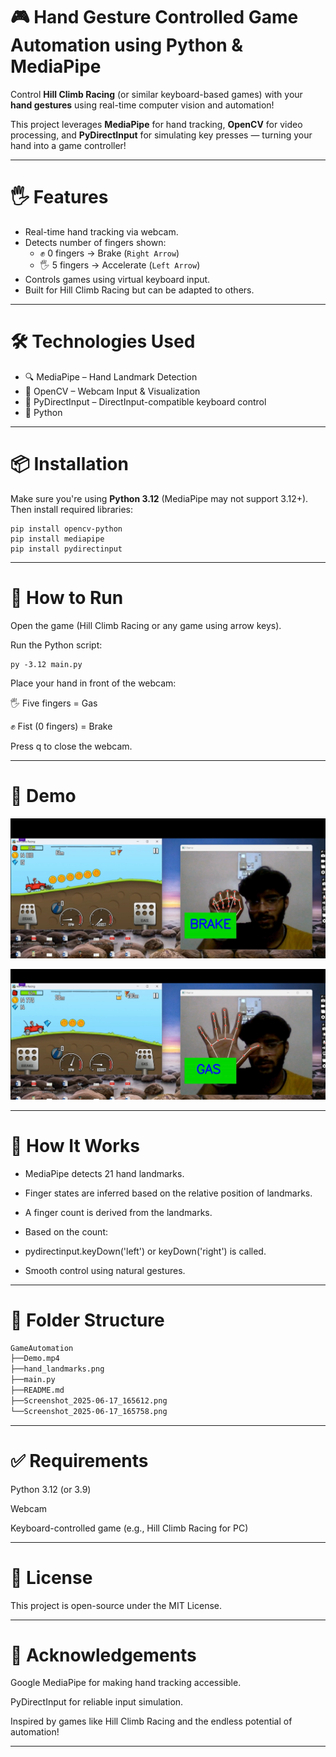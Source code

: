 # 🎮 Hand Gesture Controlled Game Automation using Python & MediaPipe

Control **Hill Climb Racing** (or similar keyboard-based games) with your **hand gestures** using real-time computer vision and automation!

This project leverages **MediaPipe** for hand tracking, **OpenCV** for video processing, and **PyDirectInput** for simulating key presses — turning your hand into a game controller!

---

# 🖐️ Features

- Real-time hand tracking via webcam.
- Detects number of fingers shown:
  - ✊ 0 fingers → Brake (`Right Arrow`)
  - 🖐️ 5 fingers → Accelerate (`Left Arrow`)
- Controls games using virtual keyboard input.
- Built for Hill Climb Racing but can be adapted to others.

---

# 🛠️ Technologies Used

- 🔍 MediaPipe – Hand Landmark Detection
- 🎥 OpenCV – Webcam Input & Visualization
- 🧠 PyDirectInput – DirectInput-compatible keyboard control
- 🐍 Python

---

# 📦 Installation

Make sure you're using **Python 3.12** (MediaPipe may not support 3.12+).  
Then install required libraries:

```console
pip install opencv-python
pip install mediapipe
pip install pydirectinput
```
---

# 🚀 How to Run
Open the game (Hill Climb Racing or any game using arrow keys).

Run the Python script:

```console
py -3.12 main.py
```

Place your hand in front of the webcam:

🖐️ Five fingers = Gas 

✊ Fist (0 fingers) = Brake 

Press q to close the webcam.

---

# 📸 Demo

![Brake](<Screenshot 2025-06-17 165758.png>)

![Gas](<Screenshot 2025-06-17 165612.png>)

---

# 🧠 How It Works

* MediaPipe detects 21 hand landmarks.

* Finger states are inferred based on the relative position of landmarks.

* A finger count is derived from the landmarks.

* Based on the count:

* pydirectinput.keyDown('left') or keyDown('right') is called.

* Smooth control using natural gestures.

---

# 📁 Folder Structure

```bash
GameAutomation
├──Demo.mp4
├──hand_landmarks.png
├──main.py
├──README.md
├──Screenshot_2025-06-17_165612.png
└──Screenshot_2025-06-17_165758.png
```
---

# ✅ Requirements

Python 3.12 (or 3.9)

Webcam

Keyboard-controlled game (e.g., Hill Climb Racing for PC)

---

# 📄 License

This project is open-source under the MIT License.

---

# 🙌 Acknowledgements

Google MediaPipe for making hand tracking accessible.

PyDirectInput for reliable input simulation.

Inspired by games like Hill Climb Racing and the endless potential of automation!

---
